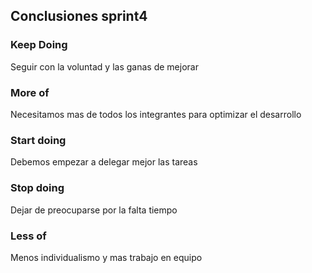 <h2 text-align=center>Conclusiones sprint4</h2>
<h3 color=red>Keep Doing</h3>
<p> Seguir con la voluntad y las ganas de mejorar</p>

<h3 color=#F8D12F>More of</h3>
<p>Necesitamos mas de todos los integrantes para optimizar el desarrollo</p>

<h3 color=#F8D12F>Start doing</h3>
<p>Debemos empezar a delegar mejor las tareas</p>

<h3 color=#F8D12F>Stop doing</h3>
<p>Dejar de preocuparse por la falta tiempo</p>

<h3 color=#F8D12F>Less of</h3>
<p>Menos individualismo y mas trabajo en equipo</p>